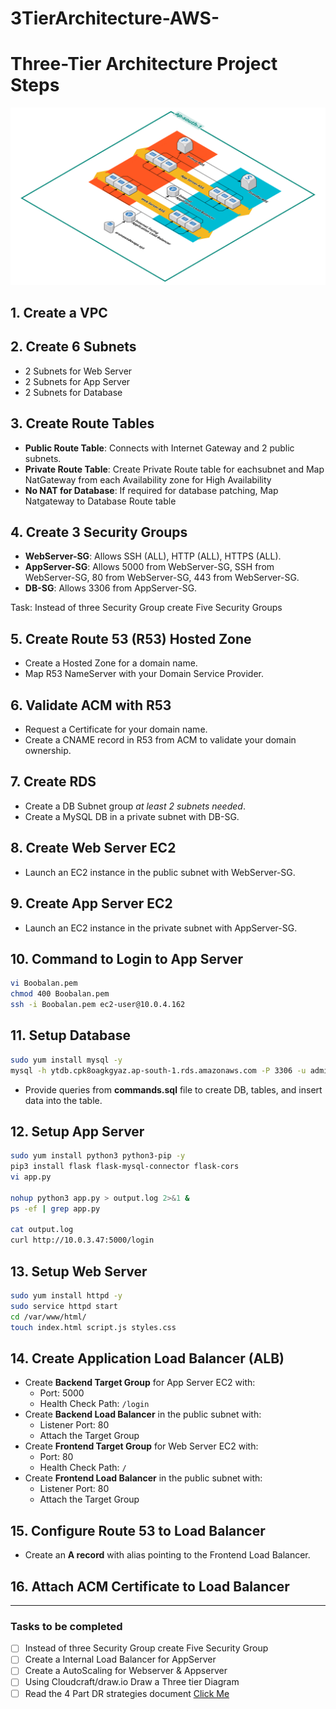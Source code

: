 # 3TierArchitecture-AWS-

# Three-Tier Architecture Project Steps

![Architecture Diagram](Architecture.png)

## 1. Create a VPC

## 2. Create 6 Subnets

- 2 Subnets for Web Server
- 2 Subnets for App Server
- 2 Subnets for Database

## 3. Create Route Tables

- **Public Route Table**: Connects with Internet Gateway and 2 public subnets.
- **Private Route Table**: Create Private Route table for eachsubnet and Map NatGateway from each Availability zone for High Availability
- **No NAT for Database**: If required for database patching, Map Natgateway to Database Route table

## 4. Create 3 Security Groups

- **WebServer-SG**: Allows SSH (ALL), HTTP (ALL), HTTPS (ALL).
- **AppServer-SG**: Allows 5000 from WebServer-SG, SSH from WebServer-SG, 80 from WebServer-SG, 443 from WebServer-SG.
- **DB-SG**: Allows 3306 from AppServer-SG.

Task: Instead of three Security Group create Five Security Groups

## 5. Create Route 53 (R53) Hosted Zone

- Create a Hosted Zone for a domain name.
- Map R53 NameServer with your Domain Service Provider.

## 6. Validate ACM with R53

- Request a Certificate for your domain name.
- Create a CNAME record in R53 from ACM to validate your domain ownership.

## 7. Create RDS

- Create a DB Subnet group *at least 2 subnets needed*.
- Create a MySQL DB in a private subnet with DB-SG.

## 8. Create Web Server EC2

- Launch an EC2 instance in the public subnet with WebServer-SG.

## 9. Create App Server EC2

- Launch an EC2 instance in the private subnet with AppServer-SG.

## 10. Command to Login to App Server

```bash
vi Boobalan.pem
chmod 400 Boobalan.pem
ssh -i Boobalan.pem ec2-user@10.0.4.162
```

## 11. Setup Database

```bash
sudo yum install mysql -y
mysql -h ytdb.cpk8oagkgyaz.ap-south-1.rds.amazonaws.com -P 3306 -u admin -p
```

- Provide queries from **commands.sql** file to create DB, tables, and insert data into the table.

## 12. Setup App Server

```bash
sudo yum install python3 python3-pip -y
pip3 install flask flask-mysql-connector flask-cors
vi app.py

nohup python3 app.py > output.log 2>&1 &
ps -ef | grep app.py

cat output.log 
curl http://10.0.3.47:5000/login
```

## 13. Setup Web Server

```bash
sudo yum install httpd -y
sudo service httpd start
cd /var/www/html/
touch index.html script.js styles.css
```

## 14. Create Application Load Balancer (ALB)

- Create **Backend Target Group** for App Server EC2 with:
  - Port: 5000
  - Health Check Path: `/login`
- Create **Backend Load Balancer** in the public subnet with:
  - Listener Port: 80
  - Attach the Target Group
- Create **Frontend Target Group** for Web Server EC2 with:
  - Port: 80
  - Health Check Path: `/`
- Create **Frontend Load Balancer** in the public subnet with:
  - Listener Port: 80
  - Attach the Target Group

## 15. Configure Route 53 to Load Balancer

- Create an **A record** with alias pointing to the Frontend Load Balancer.

## 16. Attach ACM Certificate to Load Balancer

---

### Tasks to be completed

- [ ] Instead of three Security Group create Five Security Group
- [ ] Create a Internal Load Balancer for AppServer
- [ ] Create a AutoScaling for Webserver & Appserver
- [ ] Using Cloudcraft/draw.io Draw a Three tier Diagram
- [ ] Read the 4 Part DR strategies document [Click Me](https://aws.amazon.com/blogs/architecture/disaster-recovery-dr-architecture-on-aws-part-i-strategies-for-recovery-in-the-cloud/)
